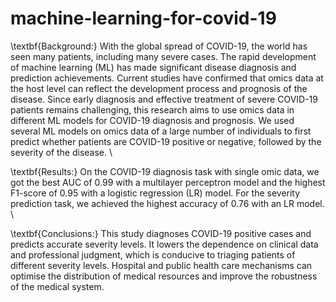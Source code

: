 # machine-learning-for-covid-19

\textbf{Background:} With the global spread of COVID-19, the world has seen many patients, including many severe cases. The rapid development of machine learning (ML) has made significant disease diagnosis and prediction achievements. Current studies have confirmed that omics data at the host level can reflect the development process and prognosis of the disease. Since early diagnosis and effective treatment of severe COVID-19 patients remains challenging, this research aims to use omics data in different ML models for COVID-19 diagnosis and prognosis. We used several ML models on omics data of a large number of individuals to first predict whether patients are COVID-19 positive or negative, followed by the severity of the disease. \\

\textbf{Results:} On the COVID-19 diagnosis task with single omic data, we got the best AUC of 0.99 with a multilayer perceptron model and the highest F1-score of 0.95 with a logistic regression (LR) model. For the severity prediction task, we achieved the highest accuracy of 0.76 with an LR model. \\

\textbf{Conclusions:} This study diagnoses COVID-19 positive cases and predicts accurate severity levels. It lowers the dependence on clinical data and professional judgment, which is conducive to triaging patients of different severity levels. Hospital and public health care mechanisms can optimise the distribution of medical resources and improve the robustness of the medical system.
